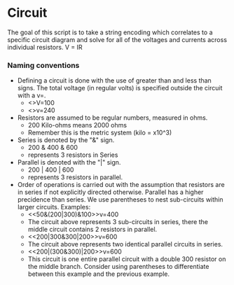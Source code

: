 # Circuit
The goal of this script is to take a string encoding which correlates to a specific circuit diagram and solve for all of the voltages and currents across individual resistors. V = IR

### Naming conventions
- Defining a circuit is done with the use of greater than and less than signs. The total voltage (in regular volts) is specified outside the circuit with a v=.
    - <<some circuit>>V=100
    - <<another circuit>>v=240
- Resistors are assumed to be regular numbers, measured in ohms.
    - 200 Kilo-ohms means 2000 ohms
    - Remember this is the metric system (kilo = x10^3)
- Series is denoted by the "&" sign.
    - 200 & 400 & 600
    - represents 3 resistors in Series
- Parallel is denoted with the "|" sign.
    - 200 | 400 | 600
    - represents 3 resistors in parallel.
- Order of operations is carried out with the assumption that resistors are in series if not explicitly directed otherwise. Parallel has a higher precidence than series. We use parentheses to nest sub-circuits within larger circuits. Examples:
    - <<50&(200|300)&100>>v=400
    - The circuit above represents 3 sub-circuits in series, there the middle circuit contains 2 resistors in parallel.
    - <<200|300&300|200>>v=600
    - The circuit above represents two identical parallel circuits in series.
    - <<200|(300&300)|200>>v=600
    - This circuit is one entire parallel circuit with a double 300 resistor on the middle branch. Consider using parentheses to differentiate between this example and the previous example.
